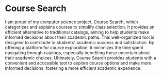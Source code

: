 # Course Search
I am proud of my computer science project, Course Search, which categorizes and explains courses to simplify class selection. It provides an efficient alternative to traditional catalogs, aiming to help students make informed decisions about their academic paths. This well-organized tool is designed to contribute to students' academic success and satisfaction. By offering a platform for course exploration, it minimizes the time spent navigating through catalogs, especially benefiting those uncertain about their academic choices. Ultimately, Course Search provides students with a convenient and accessible tool to explore course options and make more informed decisions, fostering a more efficient academic experience.